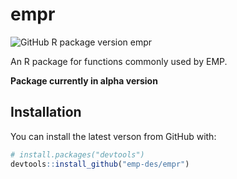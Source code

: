 # empr
![GitHub R package version empr](https://img.shields.io/github/r-package/v/emp-des/empr)

An R package for functions commonly used by EMP.

**Package currently in alpha version**

## Installation
You can install the latest verson from GitHub with:

``` r
# install.packages("devtools")
devtools::install_github("emp-des/empr")
```
